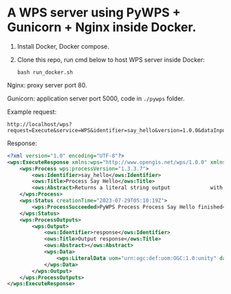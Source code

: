 # A WPS server using PyWPS + Gunicorn + Nginx inside Docker.

1. Install Docker, Docker compose.

2. Clone this repo, run cmd below to host WPS server inside Docker:

    ```console
    bash run_docker.sh
    ```

Nginx: proxy server port 80.

Gunicorn: application server port 5000, code in `./pywps` folder.

Example request:

```
http://localhost/wps?request=Execute&service=WPS&identifier=say_hello&version=1.0.0&dataInputs=name=world
```

Response:

```xml
<?xml version="1.0" encoding="UTF-8"?>
<wps:ExecuteResponse xmlns:wps="http://www.opengis.net/wps/1.0.0" xmlns:ows="http://www.opengis.net/ows/1.1" xmlns:xlink="http://www.w3.org/1999/xlink" xmlns:xsi="http://www.w3.org/2001/XMLSchema-instance" xsi:schemaLocation="http://www.opengis.net/wps/1.0.0 ../wpsExecute_response.xsd" service="WPS" version="1.0.0" xml:lang="en-US" serviceInstance="http://localhost:5000/wps?request=GetCapabilities&amp;amp;service=WPS" statusLocation="">
    <wps:Process wps:processVersion="1.3.3.7">
        <ows:Identifier>say_hello</ows:Identifier>
        <ows:Title>Process Say Hello</ows:Title>
        <ows:Abstract>Returns a literal string output             with Hello plus the inputed name</ows:Abstract>
	</wps:Process>
    <wps:Status creationTime="2023-07-29T05:10:19Z">
        <wps:ProcessSucceeded>PyWPS Process Process Say Hello finished</wps:ProcessSucceeded>
	</wps:Status>
	<wps:ProcessOutputs>
		<wps:Output>
            <ows:Identifier>response</ows:Identifier>
            <ows:Title>Output response</ows:Title>
            <ows:Abstract></ows:Abstract>
			<wps:Data>
                <wps:LiteralData uom="urn:ogc:def:uom:OGC:1.0:unity" dataType="string">Hello             world, 8516ee06677c</wps:LiteralData>
			</wps:Data>
		</wps:Output>
	</wps:ProcessOutputs>
</wps:ExecuteResponse>
```